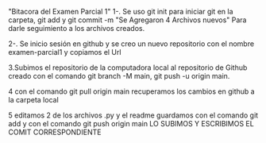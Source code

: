 "Bitacora del Examen Parcial 1"
1-. Se uso git init  para iniciar git en la carpeta, git add y git commit -m "Se Agregaron 4 Archivos nuevos" Para darle seguimiento a los archivos creados.

2-. Se inicio sesión en github y se creo un nuevo repositorio con el nombre examen-parcial1 y copiamos el Url

3.Subimos el repositorio de la computadora local al repositorio de Github creado  con el comando git branch -M main, git push -u origin main.

4 con el comando git pull origin  main recuperamos los cambios en github a la carpeta local 

5 editamos 2 de los archivos .py y el readme guardamos con el comando git add y con el comando git push origin main LO SUBIMOS Y ESCRIBIMOS EL COMIT CORRESPONDIENTE 

